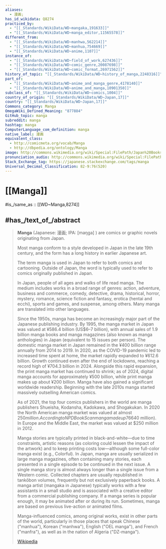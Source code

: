 ```yaml
---
aliases:
  - 漫画;
has_id_wikidata: Q8274
practiced_by:
  - "[[_Standards/WikiData/WD~mangaka,191633]]"
  - "[[_Standards/WikiData/WD~manga_editor,11565578]]"
different_from:
  - "[[_Standards/WikiData/WD~manhwa,562214]]"
  - "[[_Standards/WikiData/WD~manhua,754669]]"
  - "[[_Standards/WikiData/WD~anime,1107]]"
instance_of:
  - "[[_Standards/WikiData/WD~field_of_work,627436]]"
  - "[[_Standards/WikiData/WD~comic_genre,20087698]]"
  - "[[_Standards/WikiData/WD~comic_format,26971562]]"
history_of_topic: "[[_Standards/WikiData/WD~history_of_manga,2248316]]"
part_of:
  - "[[_Standards/WikiData/WD~anime_and_manga_genre,4178140]]"
  - "[[_Standards/WikiData/WD~anime_and_manga,10901350]]"
subclass_of: "[[_Standards/WikiData/WD~comics,1004]]"
country_of_origin: "[[_Standards/WikiData/WD~Japan,17]]"
country: "[[_Standards/WikiData/WD~Japan,17]]"
Commons_category: Manga
OmegaWiki_Defined_Meaning: "877884"
GitHub_topic: manga
subreddit: manga
hashtag: manga
ComputerLanguage_com_definition: manga
native_label: 漫画
equivalent_class:
  - http://comicmeta.org/vocab/Manga
  - http://dbpedia.org/ontology/Manga
image: http://commons.wikimedia.org/wiki/Special:FilePath/Japan%20Bookstore.jpg
pronunciation_audio: http://commons.wikimedia.org/wiki/Special:FilePath/LL-Q13955%20%28ara%29-Spotless%20Mind1988-%D9%85%D8%A7%D9%86%D8%BA%D8%A7.wav
Stack_Exchange_tag: https://japanese.stackexchange.com/tags/manga
Universal_Decimal_Classification: 82-9:76(520)
---
```


# [[Manga]] 

#is_/same_as :: [[WD~Manga,8274]] 

## #has_/text_of_/abstract 

> **Manga** (Japanese: 漫画; IPA: [maŋga] ) are comics or graphic novels originating from Japan. 
> 
> Most manga conform to a style developed in Japan in the late 19th century, 
> and the form has a long history in earlier Japanese art. 
> 
> The term manga is used in Japan to refer to both comics and cartooning. 
> Outside of Japan, the word is typically used to refer to comics originally published in Japan.
>
> In Japan, people of all ages and walks of life read manga. The medium includes works in a broad range of genres: action, adventure, business and commerce, comedy, detective, drama, historical, horror, mystery, romance, science fiction and fantasy, erotica (hentai and ecchi), sports and games, and suspense, among others. Many manga are translated into other languages.
>
> Since the 1950s, manga has become an increasingly major part of the Japanese publishing industry. By 1995, the manga market in Japan was valued at ¥586.4 billion (US$6–7 billion), with annual sales of 1.9 billion manga books and manga magazines (also known as manga anthologies) in Japan (equivalent to 15 issues per person). The domestic manga market in Japan remained in the ¥400 billion range annually from 2014 to 2019. In 2020, as the COVID-19 pandemic led to increased time spent at home, the market rapidly expanded to ¥612.6 billion. Growth continued even after the end of lockdowns, reaching a record high of ¥704.3 billion in 2024. Alongside this rapid expansion, the print manga market has continued to shrink; as of 2024, digital manga accounts for approximately ¥500 billion, while print manga makes up about ¥200 billion. Manga have also gained a significant worldwide readership. Beginning with the late 2010s manga started massively outselling American comics.
>
> As of 2021, the top four comics publishers in the world are manga publishers Shueisha, Kodansha, Kadokawa, and Shogakukan. In 2020 the North American manga market was valued at almost $250 million. According to NPD BookScan manga made up 76% of overall comics and graphic novel sales in the US in 2021. The fast growth of the North American manga market is attributed to manga's wide availability on digital reading apps, book retailer chains such as Barnes & Noble and online retailers such as Amazon as well as the increased streaming of anime. Manga represented 38% of the French comics market in 2005. This is equivalent to approximately three times that of the United States and was valued at about €460 million ($640 million). In Europe and the Middle East, the market was valued at $250 million in 2012. 
>
> Manga stories are typically printed in black-and-white—due to time constraints, artistic reasons (as coloring could lessen the impact of the artwork) and to keep printing costs low—although some full-color manga exist (e.g., Colorful). In Japan, manga are usually serialized in large manga magazines, often containing many stories, each presented in a single episode to be continued in the next issue. A single manga story is almost always longer than a single issue from a Western comic. Collected chapters are usually republished in tankōbon volumes, frequently but not exclusively paperback books. A manga artist (mangaka in Japanese) typically works with a few assistants in a small studio and is associated with a creative editor from a commercial publishing company. If a manga series is popular enough, it may be animated after or during its run. Sometimes, manga are based on previous live-action or animated films.
>
> Manga-influenced comics, among original works, exist in other parts of the world, particularly in those places that speak Chinese ("manhua"), Korean ("manhwa"), English ("OEL manga"), and French ("manfra"), as well as in the nation of Algeria ("DZ-manga").
>
> [Wikipedia](https://en.wikipedia.org/wiki/Manga) 

